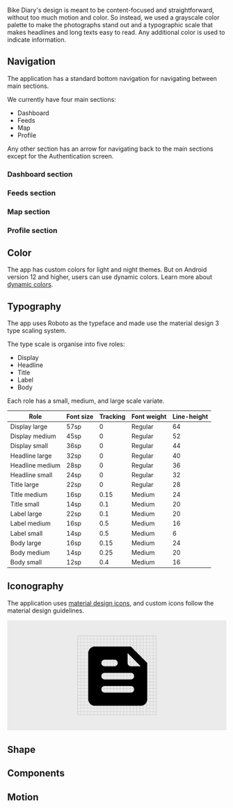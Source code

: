 Bike Diary's design is meant to be content-focused and straightforward, without too much motion and color. So instead, we used a grayscale color palette to make the photographs stand out and a typographic scale that makes headlines and long texts easy to read. Any additional color is used to indicate information.

## Navigation

The application has a standard bottom navigation for navigating between main sections.

We currently have four main sections:

- Dashboard
- Feeds
- Map
- Profile

Any other section has an arrow for navigating back to the main sections
except for the Authentication screen.

### Dashboard section

### Feeds section

### Map section

### Profile section

## Color

The app has custom colors for light and night themes. But on Android version 12 and higher, users can use dynamic colors. Learn more about [dynamic colors](https://m3.material.io/styles/color/dynamic-color/overview).

## Typography

The app uses Roboto as the typeface and made use the material design 3 type scaling system.

The type scale is organise into five roles:

- Display
- Headline
- Title
- Label
- Body

Each role has a small, medium, and large scale variate.

| Role            | Font size | Tracking | Font weight | Line-height |
| --------------- | --------- | -------- | ----------- | ----------- |
| Display large   | 57sp      | 0        | Regular     | 64          |
| Display medium  | 45sp      | 0        | Regular     | 52          |
| Display small   | 36sp      | 0        | Regular     | 44          |
| Headline large  | 32sp      | 0        | Regular     | 40          |
| Headline medium | 28sp      | 0        | Regular     | 36          |
| Headline small  | 24sp      | 0        | Regular     | 32          |
| Title large     | 22sp      | 0        | Regular     | 28          |
| Title medium    | 16sp      | 0.15     | Medium      | 24          |
| Title small     | 14sp      | 0.1      | Medium      | 20          |
| Label large     | 22sp      | 0.1      | Medium      | 20          |
| Label medium    | 16sp      | 0.5      | Medium      | 16          |
| Label small     | 14sp      | 0.5      | Medium      | 6           |
| Body large      | 16sp      | 0.15     | Medium      | 24          |
| Body medium     | 14sp      | 0.25     | Medium      | 20          |
| Body small      | 12sp      | 0.4      | Medium      | 16          |

## Iconography

The application uses [material design icons](https://fonts.google.com/icons), and custom icons follow the material design guidelines.

![Iconography figure](./assets/design/Iconography-fig.png)

## Shape

## Components

## Motion
